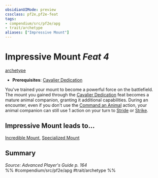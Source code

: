 ```yaml
---
obsidianUIMode: preview
cssclass: pf2e,pf2e-feat
tags:
- compendium/src/pf2e/apg
- trait/archetype
aliases: ["Impressive Mount"]
---
```

# Impressive Mount  *Feat 4*  
[archetype](/rules/traits/archetype.md)  

- **Prerequisites**: [Cavalier Dedication](/compendium/feats/cavalier-dedication-apg.md)

You've trained your mount to become a powerful force on the battlefield. The mount you gained through the [Cavalier Dedication](/compendium/feats/cavalier-dedication-apg.md) feat becomes a mature animal companion, granting it additional capabilities. During an encounter, even if you don't use the [Command an Animal](/rules/actions/command-an-animal.md) action, your animal companion can still use 1 action on your turn to [Stride](/rules/actions/stride.md) or [Strike](/rules/actions/strike.md).

## Impressive Mount leads to...

[Incredible Mount](/compendium/feats/incredible-mount-apg.md), [Specialized Mount](/compendium/feats/specialized-mount-apg.md)

## Summary

*Source: Advanced Player's Guide p. 164*  
%% #compendium/src/pf2e/apg #trait/archetype %%